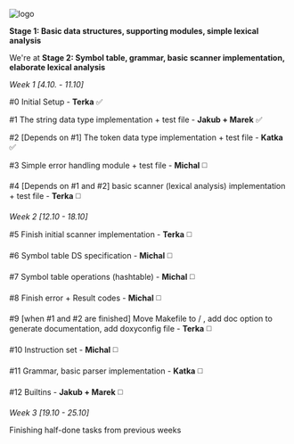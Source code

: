 ![logo](http://i.imgur.com/mrVumMH.png)

 **Stage 1: Basic data structures, supporting modules, simple lexical analysis**

We're at **Stage 2: Symbol table, grammar, basic scanner implementation, elaborate lexical analysis**

_Week 1 [4.10. - 11.10]_
  
   #0 Initial Setup - **Terka** :white_check_mark:
  
   #1 The string data type implementation + test file - **Jakub + Marek** :white_check_mark:
  
   #2 [Depends on #1] The token data type implementation + test file - **Katka** :white_check_mark:
  
   #3 Simple error handling module + test file - **Michal** :white_medium_square:
  
   #4 [Depends on #1 and #2] basic scanner (lexical analysis) implementation + test file - **Terka** :white_medium_square:
   
_Week 2 [12.10 - 18.10]_

  #5 Finish initial scanner implementation - **Terka** :white_medium_square:
  
  #6 Symbol table DS specification - **Michal** :white_medium_square:
  
  #7 Symbol table operations (hashtable) - **Michal** :white_medium_square:
  
  #8 Finish error + Result codes - **Michal** :white_medium_square:
  
  #9 [when #1 and #2 are finished] Move Makefile to / , add doc option to generate documentation, add doxyconfig file - **Terka** :white_medium_square:
  
  #10 Instruction set - **Michal** :white_medium_square:
  
  #11 Grammar, basic parser implementation - **Katka** :white_medium_square:
  
  #12 Builtins - **Jakub + Marek** :white_medium_square:
  
_Week 3 [19.10 - 25.10]_

  Finishing half-done tasks from previous weeks
